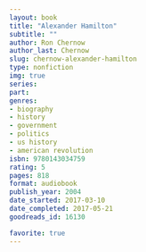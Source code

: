 ```yaml
---
layout: book
title: "Alexander Hamilton"
subtitle: ""
author: Ron Chernow
author_last: Chernow
slug: chernow-alexander-hamilton
type: nonfiction
img: true
series: 
part: 
genres:
- biography
- history
- government
- politics
- us history
- american revolution
isbn: 9780143034759
rating: 5
pages: 818
format: audiobook
publish_year: 2004
date_started: 2017-03-10
date_completed: 2017-05-21
goodreads_id: 16130

favorite: true
---
```

